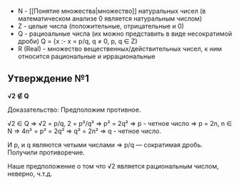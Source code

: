 - N - [[Понятие множества|множество]] натуральных чисел (в математическом анализе 0 является натуральным числом)
- Z - целые числа (положительные, отрицательные и 0)
- Q - рациоальные числа (их можно представить в виде несократимой дроби)
	Q = {x :- x = p/q, q ≠ 0, p, q ∈ Z}
- R (Real) - множество вещественных/действительных чисел, к ним относится рациональные и иррациональные

## Утверждение №1
**√2 ∉ Q**

Доказательство: Предположим противное.

√2 ∈ Q    ⇒   √2 = p/q, 2 = p²/q²    ⇒    p² = 2q²    ⇒    p - четное число    ⇒    p = 2n, n ∈ N    ⇒    4n² = p² = 2q²    ⇒    q² = 2n²    ⇒    q - четное число.

И p, и q являются четыми числами    ⇒    p/q — сократимая дробь. Получили противоречие.

Наше предположение о том что √2 является рациональным числом, неверно, ч.т.д.